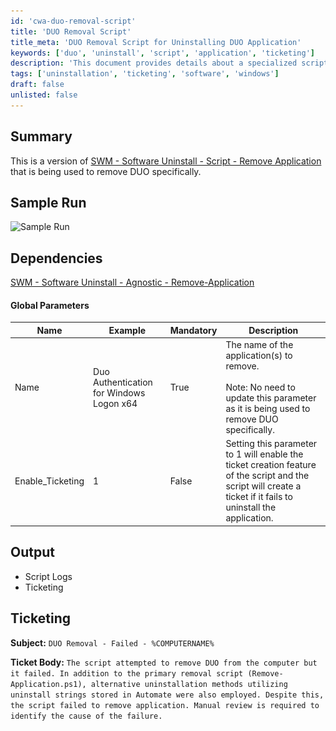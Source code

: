 ```yaml
---
id: 'cwa-duo-removal-script'
title: 'DUO Removal Script'
title_meta: 'DUO Removal Script for Uninstalling DUO Application'
keywords: ['duo', 'uninstall', 'script', 'application', 'ticketing']
description: 'This document provides details about a specialized script designed to uninstall the DUO application from systems. It includes sample runs, dependencies, global parameters, and ticketing information for failed uninstallation attempts.'
tags: ['uninstallation', 'ticketing', 'software', 'windows']
draft: false
unlisted: false
---
```

## Summary

This is a version of [SWM - Software Uninstall - Script - Remove Application](https://proval.itglue.com/DOC-5078775-12578871) that is being used to remove DUO specifically.

## Sample Run

![Sample Run](..\..\..\static\img\Uninstall-DUO\image_4.png)

## Dependencies

[SWM - Software Uninstall - Agnostic - Remove-Application](https://proval.itglue.com/DOC-5078775-10677467)

#### Global Parameters

| Name                | Example                                 | Mandatory | Description                                                                                                                                                   |
|---------------------|-----------------------------------------|-----------|---------------------------------------------------------------------------------------------------------------------------------------------------------------|
| Name                | Duo Authentication for Windows Logon x64 | True      | The name of the application(s) to remove.<br><br>Note: No need to update this parameter as it is being used to remove DUO specifically.                      |
| Enable_Ticketing    | 1                                       | False     | Setting this parameter to 1 will enable the ticket creation feature of the script and the script will create a ticket if it fails to uninstall the application. |

## Output

- Script Logs
- Ticketing

## Ticketing

**Subject:** `DUO Removal - Failed - %COMPUTERNAME%`

**Ticket Body:** `The script attempted to remove DUO from the computer but it failed. In addition to the primary removal script (Remove-Application.ps1), alternative uninstallation methods utilizing uninstall strings stored in Automate were also employed. Despite this, the script failed to remove application. Manual review is required to identify the cause of the failure.`


